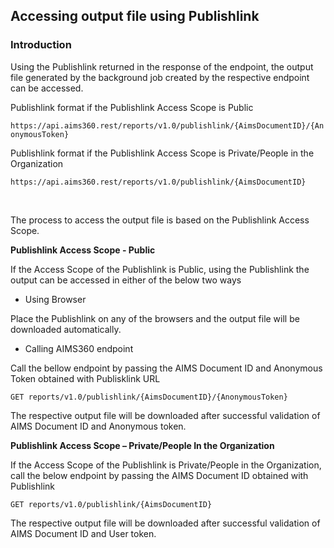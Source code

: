 Accessing output file using Publishlink
---------------------------------------

### Introduction

Using the Publishlink returned in the response of the endpoint, the output file
generated by the background job created by the respective endpoint can be
accessed.

Publishlink format if the Publishlink Access Scope is Public

`https://api.aims360.rest/reports/v1.0/publishlink/{AimsDocumentID}/{AnonymousToken}`

Publishlink format if the Publishlink Access Scope is Private/People in the
Organization

`https://api.aims360.rest/reports/v1.0/publishlink/{AimsDocumentID}`

<br>

The process to access the output file is based on the Publishlink Access Scope.

**Publishlink Access Scope - Public**

If the Access Scope of the Publishlink is Public, using the Publishlink the
output can be accessed in either of the below two ways

-   Using Browser

Place the Publishlink on any of the browsers and the output file will be
downloaded automatically.

-   Calling AIMS360 endpoint

Call the bellow endpoint by passing the AIMS Document ID and Anonymous Token
obtained with Publisklink URL

`GET reports/v1.0/publishlink/{AimsDocumentID}/{AnonymousToken}`

The respective output file will be downloaded after successful validation of
AIMS Document ID and Anonymous token.

**Publishlink Access Scope – Private/People In the Organization**

If the Access Scope of the Publishlink is Private/People in the Organization,
call the below endpoint by passing the AIMS Document ID obtained with
Publishlink

`GET reports/v1.0/publishlink/{AimsDocumentID}`

The respective output file will be downloaded after successful validation of
AIMS Document ID and User token.

<br>
